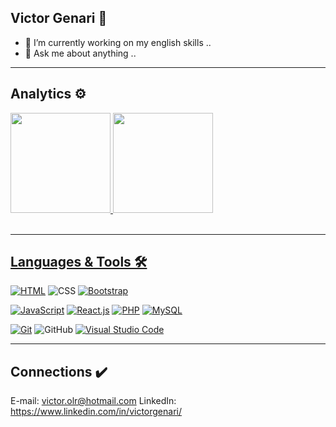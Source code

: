 ## Victor Genari 👋

- 🔭 I’m currently working on my english skills ..
- 💬 Ask me about anything ..

<hr>

## Analytics ⚙️

<div>
  <a href="https://github.com/victorgenari/">
  <img height="160em" src="https://github-readme-stats.vercel.app/api?username=victorgenari&show_icons=true&theme=dark&include_all_commits=true"/>
  <img height="160em" src="https://github-readme-stats.vercel.app/api/top-langs/?username=victorgenari&layout=compact&langs_count=16&theme=dark"/>
</div> <br>
  
<hr>

## Languages & Tools 🛠
  
  <a target="_blank" rel="noopener noreferrer" href="https://camo.githubusercontent.com/c8d13e1c596a6726b1da8475a9299fac133f95ef009083b48be01f975a44987e/68747470733a2f2f696d672e736869656c64732e696f2f62616467652f2d48544d4c2d3035313232413f7374796c653d666c6174266c6f676f3d48544d4c35"><img src="https://camo.githubusercontent.com/c8d13e1c596a6726b1da8475a9299fac133f95ef009083b48be01f975a44987e/68747470733a2f2f696d672e736869656c64732e696f2f62616467652f2d48544d4c2d3035313232413f7374796c653d666c6174266c6f676f3d48544d4c35" alt="HTML" data-canonical-src="https://img.shields.io/badge/-HTML-05122A?style=flat&amp;logo=HTML5" style="max-width:100%;"></a> <img src="https://camo.githubusercontent.com/d738d76484d50c8345c2d01e39364b707285bc7936140858e7909dfe6424efb2/68747470733a2f2f696d672e736869656c64732e696f2f62616467652f2d4353532d3035313232413f7374796c653d666c6174266c6f676f3d43535333266c6f676f436f6c6f723d313537324236" alt="CSS" data-canonical-src="https://img.shields.io/badge/-CSS-05122A?style=flat&amp;logo=CSS3&amp;logoColor=1572B6" style="max-width:100%;"> <a target="_blank" rel="noopener noreferrer" href="https://camo.githubusercontent.com/6e8ce928be6e5866e27140eb0bb25479b52137d75ee0196e7b67c91038a9abc3/68747470733a2f2f696d672e736869656c64732e696f2f62616467652f2d4a6176615363726970742d3035313232413f7374796c653d666c6174266c6f676f3d6a617661736372697074"><img src="https://camo.githubusercontent.com/1a3d592707d940e585ac708278cf93823ccf24115714e2b90d27165c2abac401/68747470733a2f2f696d672e736869656c64732e696f2f62616467652f2d426f6f7473747261702d3035313232413f7374796c653d666c6174266c6f676f3d626f6f747374726170266c6f676f436f6c6f723d353633443743" alt="Bootstrap" data-canonical-src="https://img.shields.io/badge/-Bootstrap-05122A?style=flat&amp;logo=bootstrap&amp;logoColor=563D7C" style="max-width:100%;"></a>
  
  
  <a target="_blank" rel="noopener noreferrer" href="https://camo.githubusercontent.com/c1a4d5408f38633294b32bfcee03c20cb072bf7bf2169bfefd23e6cbaeaf80ae/68747470733a2f2f696d672e736869656c64732e696f2f62616467652f2d5048502d3035313232413f7374796c653d666c6174266c6f676f3d706870"><img src="https://camo.githubusercontent.com/6e8ce928be6e5866e27140eb0bb25479b52137d75ee0196e7b67c91038a9abc3/68747470733a2f2f696d672e736869656c64732e696f2f62616467652f2d4a6176615363726970742d3035313232413f7374796c653d666c6174266c6f676f3d6a617661736372697074" alt="JavaScript" data-canonical-src="https://img.shields.io/badge/-JavaScript-05122A?style=flat&amp;logo=javascript" style="max-width:100%;"></a> <a target="_blank" rel="noopener noreferrer" href="https://camo.githubusercontent.com/1a3d592707d940e585ac708278cf93823ccf24115714e2b90d27165c2abac401/68747470733a2f2f696d672e736869656c64732e696f2f62616467652f2d426f6f7473747261702d3035313232413f7374796c653d666c6174266c6f676f3d626f6f747374726170266c6f676f436f6c6f723d353633443743"> <a target="_blank" rel="noopener noreferrer" href="https://camo.githubusercontent.com/db2b3a23d84ad604ab0c48ee88e08dbd99c44b1866a8d98fca93e792ee1e3094/68747470733a2f2f696d672e736869656c64732e696f2f62616467652f2d52656163742e6a732d3035313232413f7374796c653d666c6174266c6f676f3d7265616374"><img src="https://camo.githubusercontent.com/db2b3a23d84ad604ab0c48ee88e08dbd99c44b1866a8d98fca93e792ee1e3094/68747470733a2f2f696d672e736869656c64732e696f2f62616467652f2d52656163742e6a732d3035313232413f7374796c653d666c6174266c6f676f3d7265616374" alt="React.js" data-canonical-src="https://img.shields.io/badge/-React.js-05122A?style=flat&amp;logo=react" style="max-width: 100%;"></a> <a target="_blank" rel="noopener noreferrer" href="https://camo.githubusercontent.com/c1a4d5408f38633294b32bfcee03c20cb072bf7bf2169bfefd23e6cbaeaf80ae/68747470733a2f2f696d672e736869656c64732e696f2f62616467652f2d5048502d3035313232413f7374796c653d666c6174266c6f676f3d706870"><img src="https://camo.githubusercontent.com/c1a4d5408f38633294b32bfcee03c20cb072bf7bf2169bfefd23e6cbaeaf80ae/68747470733a2f2f696d672e736869656c64732e696f2f62616467652f2d5048502d3035313232413f7374796c653d666c6174266c6f676f3d706870" alt="PHP" data-canonical-src="https://img.shields.io/badge/-PHP-05122A?style=flat&amp;logo=php" style="max-width: 100%;"></a> <a target="_blank" rel="noopener noreferrer" href="https://camo.githubusercontent.com/6149d80893ee592f3056498da898f957348cd14a1ff921deb4e081c8eac7ef71/68747470733a2f2f696d672e736869656c64732e696f2f62616467652f2d4d7953514c2d3035313232413f7374796c653d666c6174266c6f676f3d6d7973716c266c6f676f436f6c6f723d7768697465"><img src="https://camo.githubusercontent.com/6149d80893ee592f3056498da898f957348cd14a1ff921deb4e081c8eac7ef71/68747470733a2f2f696d672e736869656c64732e696f2f62616467652f2d4d7953514c2d3035313232413f7374796c653d666c6174266c6f676f3d6d7973716c266c6f676f436f6c6f723d7768697465" alt="MySQL" data-canonical-src="https://img.shields.io/badge/-MySQL-05122A?style=flat&amp;logo=mysql&amp;logoColor=white" style="max-width:100%;"></a>
    
    
  <a target="_blank" rel="noopener noreferrer" href="https://camo.githubusercontent.com/2fc774b6f44efd9ac27316c539e0e94f8e524f872dc5b1c3ef60266a598331bc/68747470733a2f2f696d672e736869656c64732e696f2f62616467652f2d4769742d3035313232413f7374796c653d666c6174266c6f676f3d676974"><img src="https://camo.githubusercontent.com/2fc774b6f44efd9ac27316c539e0e94f8e524f872dc5b1c3ef60266a598331bc/68747470733a2f2f696d672e736869656c64732e696f2f62616467652f2d4769742d3035313232413f7374796c653d666c6174266c6f676f3d676974" alt="Git" data-canonical-src="https://img.shields.io/badge/-Git-05122A?style=flat&amp;logo=git" style="max-width: 100%;"></a> <img src="https://camo.githubusercontent.com/202a58d250ff1d21ee70433e0070b55f8fed747f8883c1750742aa791b1ad871/68747470733a2f2f696d672e736869656c64732e696f2f62616467652f2d4769744875622d3035313232413f7374796c653d666c6174266c6f676f3d676974687562" alt="GitHub" data-canonical-src="https://img.shields.io/badge/-GitHub-05122A?style=flat&amp;logo=github" style="max-width:100%;"> <a target="_blank" rel="noopener noreferrer" href="https://camo.githubusercontent.com/1ca4fca85fcdf590edd7002c02ded299502daa79309d0656859b69d55a1c1fa9/68747470733a2f2f696d672e736869656c64732e696f2f62616467652f2d56697375616c25323053747564696f253230436f64652d3035313232413f7374796c653d666c6174266c6f676f3d76697375616c2d73747564696f2d636f6465266c6f676f436f6c6f723d303037414343"> <img src="https://camo.githubusercontent.com/1ca4fca85fcdf590edd7002c02ded299502daa79309d0656859b69d55a1c1fa9/68747470733a2f2f696d672e736869656c64732e696f2f62616467652f2d56697375616c25323053747564696f253230436f64652d3035313232413f7374796c653d666c6174266c6f676f3d76697375616c2d73747564696f2d636f6465266c6f676f436f6c6f723d303037414343" alt="Visual Studio Code" data-canonical-src="https://img.shields.io/badge/-Visual%20Studio%20Code-05122A?style=flat&amp;logo=visual-studio-code&amp;logoColor=007ACC" style="max-width:100%;"></a>
  
<hr>
  
  ## Connections ✔️
  
E-mail: victor.olr@hotmail.com
LinkedIn: https://www.linkedin.com/in/victorgenari/
